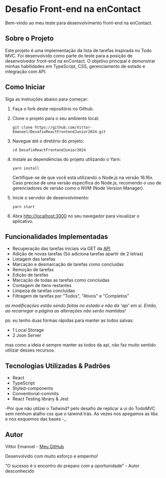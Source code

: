 # Desafio Front-end na enContact

Bem-vindo ao meu teste para desenvolvimento front-end na enContact.

## Sobre o Projeto

Este projeto é uma implementação da lista de tarefas inspirada no Todo MVC. Foi desenvolvido como parte do teste para a posição de desenvolvedor front-end na enContact. O objetivo principal é demonstrar minhas habilidades em TypeScript, CSS, gerenciamento de estado e integração com API.

## Como Iniciar

Siga as instruções abaixo para começar:

1. Faça o fork deste repositório no Github.
2. Clone o projeto para o seu ambiente local:
   ```
   git clone https://github.com/Vittor-Emanoel/DesafioReactFrontendJunior2024.git
   ```
3. Navegue até o diretório do projeto:
   ```
   cd DesafioReactFrontendJunior2024
   ```
4. Instale as dependências do projeto utilizando o Yarn:

   ```
   yarn install
   ```

   Certifique-se de que você está utilizando o Node.js na versão 16.16x. Caso precise de uma versão específica do Node.js, recomendo o uso de gerenciadores de versão como o NVM (Node Version Manager).

5. Inicie o servidor de desenvolvimento:
   ```
   yarn start
   ```
6. Abra [http://localhost:3000](http://localhost:3000) no seu navegador para visualizar o aplicativo.

## Funcionalidades Implementadas

- Recuperação das tarefas iniciais via GET da [API](https://my-json-server.typicode.com/EnkiGroup/DesafioReactFrontendJunior2024/todos)
- Adição de novas tarefas (Só adiciona tarefas apartir de 2 letras)
- Listagem das tarefas
- Marcação e desmarcação de tarefas como concluídas
- Remoção de tarefas
- Edição de tarefas
- Marcação de todas as tarefas como concluídas
- Contagem de itens restantes
- Limpeza de tarefas concluídas
- Filtragem de tarefas por "Todos", "Ativos" e "Completos"

_as modificações estão sendo feitas no estado e não da 'api' em si. Então, ao recarregar a página as alterações não serão mantidas!_

ps: eu tenho duas formas rápidas para manter as todos salvas:

- 1 Local Storage
- 2 Json Server

mas como a ideia é sempre manter as todos da api, não faz muito sentido utilizar desses recursos.

## Tecnologias Utilizadas & Padrões

- React
- TypeScript
- Styled-components 
- Conventional-commits
- React Testing library & Jest

-Por que não utilzei o Tailwind? pelo desafio de replicar a ui do TodoMVC sem nenhum atalho css que o taiwind trás. As vezes nos apegamos as libs e nos esquemos das bases *-*_ 

## Autor

Vittor Emanoel - [Meu GitHub](https://github.com/Vittor-Emanoel)

Desenvolvido com muito esforço e empenho!

"O sucesso é o encontro do preparo com a oportunidade" - Autor desconhecido
